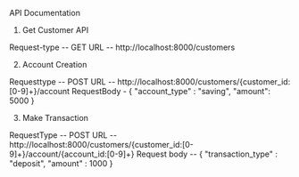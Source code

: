 

API Documentation

1. Get Customer API

Request-type -- GET
URL -- http://localhost:8000/customers


2.  Account Creation

Requesttype -- POST
URL -- http://localhost:8000/customers/{customer_id:[0-9]+}/account
RequestBody -
{
    "account_type" : "saving",
    "amount": 5000
}

3. Make Transaction

RequestType -- POST
URL -- http://localhost:8000/customers/{customer_id:[0-9]+}/account/{account_id:[0-9]+}
Request body --
{
    "transaction_type" : "deposit",
    "amount" : 1000
}
